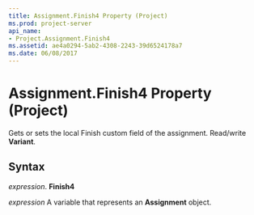 ```yaml
---
title: Assignment.Finish4 Property (Project)
ms.prod: project-server
api_name:
- Project.Assignment.Finish4
ms.assetid: ae4a0294-5ab2-4308-2243-39d6524178a7
ms.date: 06/08/2017
---
```



# Assignment.Finish4 Property (Project)

Gets or sets the local Finish custom field of the assignment. Read/write **Variant**.


## Syntax

 _expression_. **Finish4**

 _expression_ A variable that represents an **Assignment** object.


